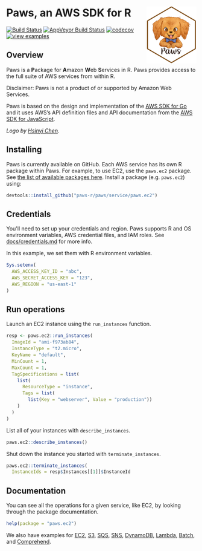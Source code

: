 
# Paws, an AWS SDK for R <img src="docs/logo.png" align="right" height="150" />

[![Build
Status](https://travis-ci.com/paws-r/paws.svg?branch=master)](https://travis-ci.com/paws-r/paws)
[![AppVeyor Build
Status](https://ci.appveyor.com/api/projects/status/2ma1spb2f55129qc/branch/master?svg=true)](https://ci.appveyor.com/project/paws-r/paws/branch/master)
[![codecov](https://codecov.io/gh/paws-r/paws/branch/master/graph/badge.svg)](https://codecov.io/gh/paws-r/paws)
[![view examples](https://img.shields.io/badge/learn%20by-examples-0077b3.svg)](https://github.com/paws-r/paws/tree/master/examples)

## Overview

Paws is a **P**ackage for **A**mazon **W**eb **S**ervices in R. Paws provides
access to the full suite of AWS services from within R.

Disclaimer: Paws is not a product of or supported by Amazon Web
Services.

Paws is based on the design and implementation of the [AWS SDK for
Go](https://github.com/aws/aws-sdk-go) and it uses AWS’s API definition
files and API documentation from the [AWS SDK for
JavaScript](https://github.com/aws/aws-sdk-js).

*Logo by [Hsinyi Chen](https://www.starfolioart.com/).*

## Installing

Paws is currently available on GitHub. Each AWS service has its own R
package within Paws. For example, to use EC2, use the `paws.ec2` package.
See [the list of available packages here](service). Install a package
(e.g. `paws.ec2`) using:

``` r
devtools::install_github("paws-r/paws/service/paws.ec2")
```

## Credentials

You'll need to set up your credentials and region. Paws supports R 
and OS environment variables, AWS credential files, and IAM roles. 
See [docs/credentials.md](docs/credentials.md) for more info.

In this example, we set them with R environment variables.

``` r
Sys.setenv(
  AWS_ACCESS_KEY_ID = "abc",
  AWS_SECRET_ACCESS_KEY = "123",
  AWS_REGION = "us-east-1"
)
```

## Run operations

Launch an EC2 instance using the `run_instances` function.

``` r
resp <- paws.ec2::run_instances(
  ImageId = "ami-f973ab84",
  InstanceType = "t2.micro",
  KeyName = "default",
  MinCount = 1,
  MaxCount = 1,
  TagSpecifications = list(
    list(
      ResourceType = "instance",
      Tags = list(
        list(Key = "webserver", Value = "production"))
    )
  )
)
```

List all of your instances with `describe_instances`.

``` r
paws.ec2::describe_instances()
```

Shut down the instance you started with `terminate_instances`.

``` r
paws.ec2::terminate_instances(
  InstanceIds = resp$Instances[[1]]$InstanceId
```

## Documentation

You can see all the operations for a given service, like EC2, by looking
through the package documentation.

``` r
help(package = "paws.ec2")
```

We also have examples for [EC2](examples/ec2.R), [S3](examples/s3.R),
[SQS](examples/sqs.R), [SNS](examples/sns.R),
[DynamoDB](examples/dynamodb.R), [Lambda](examples/lambda.R),
[Batch](examples/batch.R), and [Comprehend](examples/comprehend.R).
